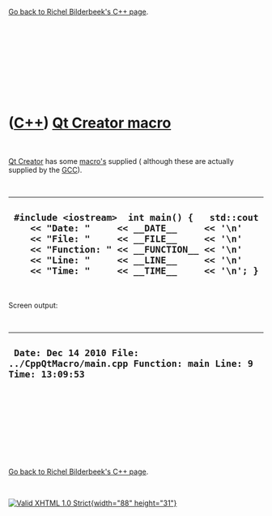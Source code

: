 

[Go back to Richel Bilderbeek's C++ page](Cpp.htm).

 

 

 

 

 

([C++](Cpp.htm)) [Qt Creator macro](CppQtCreatorMacro.htm)
==========================================================

 

[Qt Creator](CppQtCreator.htm) has some [macro's](CppMacro.htm) supplied
( although these are actually supplied by the [GCC](CppGcc.htm)).

 

  ---------------------------------------------------------------------------------------------------------------------------------------------------------------------------------------------------------------------------------------------------------------------------------
  ` #include <iostream>  int main() {   std::cout     << "Date: "     << __DATE__     << '\n'     << "File: "     << __FILE__     << '\n'     << "Function: " << __FUNCTION__ << '\n'     << "Line: "     << __LINE__     << '\n'     << "Time: "     << __TIME__     << '\n'; }`
  ---------------------------------------------------------------------------------------------------------------------------------------------------------------------------------------------------------------------------------------------------------------------------------

 

Screen output:

 

  -----------------------------------------------------------------------------------------
  ` Date: Dec 14 2010 File: ../CppQtMacro/main.cpp Function: main Line: 9 Time: 13:09:53`
  -----------------------------------------------------------------------------------------

 

 

 

 

 

[Go back to Richel Bilderbeek's C++ page](Cpp.htm).



 

[![Valid XHTML 1.0 Strict](valid-xhtml10.png){width="88"
height="31"}](http://validator.w3.org/check?uri=referer)
